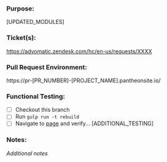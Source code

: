 ### Purpose:
[UPDATED_MODULES]

### Ticket(s):
https://advomatic.zendesk.com/hc/en-us/requests/XXXX

### Pull Request Environment:
https://pr-[PR_NUMBER]-[PROJECT_NAME].pantheonsite.io/

### Functional Testing:
- [ ] Checkout this branch
- [ ] Run `gulp run -t rebuild`
- [ ] Navigate to [page](https://pr-[PR-NUMBER]-[PROJECT].pantheonsite.io/) and verify...
[ADDITIONAL_TESTING]

### Notes:
_Additional notes_
